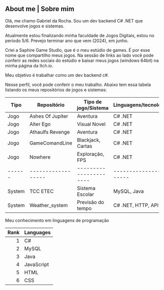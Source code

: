 ## About me | Sobre mim

Olá, me chamo Gabriel da Rocha. Sou um dev backend C# .NET que desenvolve jogos e sistemas.

Atualmente estou finalizando minha faculdade de Jogos Digitais, estou no período 5/6. Prevejo terminar ano que vem (2024), em junho.

Criei a Saphire Game Studio, que é o meu estúdio de games. É por esse nome que compartilho meus jogos. Na sessão de links ao lado você pode conferir as redes sociais do estúdio e baixar meus jogos (windows 64bit) na minha página da Itch.io.

Meu objetivo é trabalhar como um dev backend c#.

Nesse perfil, você pode conferir o meu trabalho. Abaixo tem essa tabela listando os meus repositórios de jogos e sistemas:

| Tipo | Repositório      | Tipo de jogo/Sistema | Linguagens/tecnologias| Plataformas | 3D, 2D/Resumo    |
|------|------------------|----------------------|-----------------------|-------------|------------------|
| Jogo | Ashes Of Jupiter | Aventura             | C# .NET               | Windows     | 3D               |
| Jogo | Alter Ego        | Visual Novel         | C# .NET               | Windows     | 2D               |
| Jogo | Athaulfs Revenge | Aventura             | C# .NET               | Windows     | 3D               |
| Jogo | GameComandLine   | Blackjack, Cartas    | C# .NET               | Windows     | Linha de comando |
| Jogo | Nowhere          | Exploração, FPS      | C# .NET               | Windows     | 3D               |
|------|------------------|----------------------|-----------------------|-------------|------------------|
|System| TCC ETEC         | Sistema Escolar      | MySQL, Java           | Windows     |                  | 
|System| Weather_system   | Previsão do tempo    | C# .NET, HTTP, API    | Windows     | Linha de comando/Site |


<summary>Meu conhecimento em linguagens de programação</summary>

| Rank | Languages |
|-----:|-----------|
|     1| C#        |
|     2| MySQL     |
|     3| Java      |
|     4| JavaScript|
|     5| HTML      |
|     6| CSS       |





